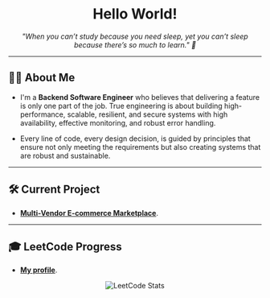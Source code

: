 <h1 align="center">Hello World!</h1>

<p align="center">
  <i>"When you can’t study because you need sleep, yet you can’t sleep because there’s so much to learn." 🌙</i>
</p>

---

## 👨‍💻 About Me

- I'm a **Backend Software Engineer** who believes that delivering a feature is only one part of the job. True engineering is about building high-performance, scalable, resilient, and secure systems with high availability, effective monitoring, and robust error handling.

- Every line of code, every design decision, is guided by principles that ensure not only meeting the requirements but also creating systems that are robust and sustainable.

---

## 🛠️ Current Project
- **[Multi-Vendor E-commerce Marketplace](https://github.com/tientrader/Multi-Vendor-E-commerce-Marketplace)**.

---

## 🎓 LeetCode Progress
- **[My profile](https://leetcode.com/truongnhattien/)**.
<p align="center">
  <img src="https://leetcard.jacoblin.cool/truongnhattien?theme=dark&font=Roboto&ext=heatmap" alt="LeetCode Stats">
</p>
